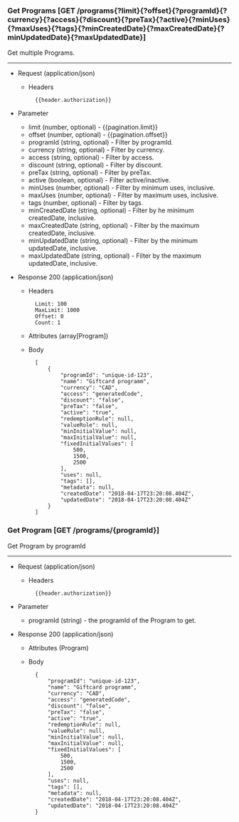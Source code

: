### Get Programs [GET /programs{?limit}{?offset}{?programId}{?currency}{?access}{?discount}{?preTax}{?active}{?minUses}{?maxUses}{?tags}{?minCreatedDate}{?maxCreatedDate}{?minUpdatedDate}{?maxUpdatedDate}]

Get multiple Programs.

---
+ Request (application/json)
    + Headers
    
            {{header.authorization}}
        
+ Parameter
    + limit (number, optional) - {{pagination.limit}}
    + offset (number, optional) - {{pagination.offset}}
    + programId (string, optional) - Filter by programId.
    + currency (string, optional) - Filter by currency.
    + access (string, optional) - Filter by access.
    + discount (string, optional) - Filter by discount.
    + preTax (string, optional) - Filter by preTax.
    + active (boolean, optional) - Filter active/inactive.
    + minUses (number, optional) - Filter by minimum uses, inclusive.
    + maxUses (number, optional) - Filter by maximum uses, inclusive.
    + tags (number, optional) - Filter by tags.
    + minCreatedDate (string, optional) - Filter by he minimum createdDate, inclusive.
    + maxCreatedDate (string, optional) - Filter by the maximum createdDate, inclusive.
    + minUpdatedDate (string, optional) - Filter by the minimum updatedDate, inclusive.
    + maxUpdatedDate (string, optional) - Filter by the maximum updatedDate, inclusive.
    
+ Response 200 (application/json)
    + Headers
        
            Limit: 100
            MaxLimit: 1000
            Offset: 0
            Count: 1
        
    + Attributes (array[Program])

    + Body

            [
                {
                    "programId": "unique-id-123",
                    "name": "Giftcard programm",
                    "currency": "CAD",
                    "access": "generatedCode",
                    "discount": "false",
                    "preTax": "false",
                    "active": "true",
                    "redemptionRule": null,
                    "valueRule": null,
                    "minInitialValue": null,
                    "maxInitialValue": null,
                    "fixedInitialValues": [
                        500,
                        1500,
                        2500
                    ],
                    "uses": null,
                    "tags": [],
                    "metadata": null,
                    "createdDate": "2018-04-17T23:20:08.404Z",
                    "updatedDate": "2018-04-17T23:20:08.404Z"
                }
            ]

### Get Program [GET /programs/{programId}]

Get Program by programId

---

+ Request (application/json)
    + Headers
    
            {{header.authorization}}

+ Parameter
    + programId (string) - the programId of the Program to get.

+ Response 200 (application/json)
    + Attributes (Program)

    + Body

            {
                "programId": "unique-id-123",
                "name": "Giftcard programm",
                "currency": "CAD",
                "access": "generatedCode",
                "discount": "false",
                "preTax": "false",
                "active": "true",
                "redemptionRule": null,
                "valueRule": null,
                "minInitialValue": null,
                "maxInitialValue": null,
                "fixedInitialValues": [
                    500,
                    1500,
                    2500
                ],
                "uses": null,
                "tags": [],
                "metadata": null,
                "createdDate": "2018-04-17T23:20:08.404Z",
                "updatedDate": "2018-04-17T23:20:08.404Z"
            }
